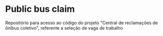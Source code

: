 # Public bus claim
Repositório para acesso ao código do projeto "Central de reclamações de ônibus coletivo", referente a seleção de vaga de trabalho
